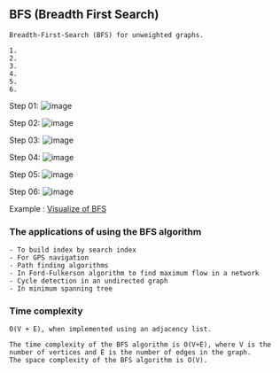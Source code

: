 ## BFS (Breadth First Search) 
```
Breadth-First-Search (BFS) for unweighted graphs.
```
```
1. 
2.
3. 
4. 
5. 
6.
```
Step 01:
![image](https://user-images.githubusercontent.com/59710234/176313419-e035f339-9283-4d5d-bdcd-d9a043993f52.png)

Step 02:
![image](https://user-images.githubusercontent.com/59710234/176313474-62888cfb-8546-417a-a88d-8bc0bc3ec0f3.png)

Step 03:
![image](https://user-images.githubusercontent.com/59710234/176313542-edbd53c9-e370-4dba-860a-f827e94987d5.png)

Step 04:
![image](https://user-images.githubusercontent.com/59710234/176313596-b761ead1-ee5d-411c-8ebd-530d0d2d2f55.png)

Step 05:
![image](https://user-images.githubusercontent.com/59710234/176313645-3cf541c5-464f-4167-9e5f-e856922443a7.png)

Step 06:
![image](https://user-images.githubusercontent.com/59710234/176313699-438bca2d-d0a0-44cb-8dd8-93e563ec58f1.png)


Example : [Visualize of BFS](https://www.hackerearth.com/practice/algorithms/graphs/breadth-first-search/visualize/)

### The applications of using the BFS algorithm
```
- To build index by search index
- For GPS navigation
- Path finding algorithms
- In Ford-Fulkerson algorithm to find maximum flow in a network
- Cycle detection in an undirected graph
- In minimum spanning tree
```

### Time complexity 
```
O(V + E), when implemented using an adjacency list.

The time complexity of the BFS algorithm is O(V+E), where V is the number of vertices and E is the number of edges in the graph.
The space complexity of the BFS algorithm is O(V).
```
